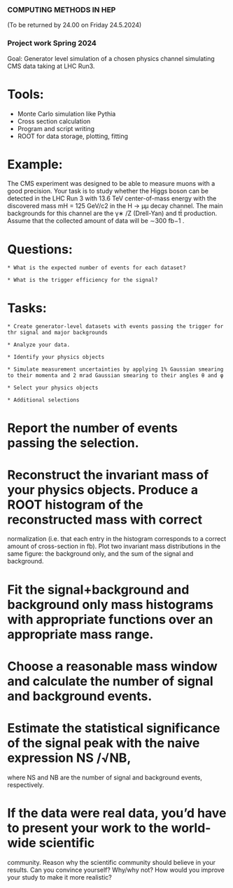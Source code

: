 ### COMPUTING METHODS IN HEP

(To be returned by 24.00 on Friday 24.5.2024)

### Project work Spring 2024

Goal: Generator level simulation of a chosen physics channel simulating CMS data taking at LHC Run3.

# Tools:
   * Monte Carlo simulation like Pythia
   * Cross section calculation
   * Program and script writing
   * ROOT for data storage, plotting, fitting

# Example:

The CMS experiment was designed to be able to measure muons with a good precision. Your
task is to study whether the Higgs boson can be detected in the LHC Run 3 with 13.6 TeV
center-of-mass energy with the discovered mass mH = 125 GeV/c2 in the H → μμ decay channel.
The main backgrounds for this channel are the γ∗ /Z (Drell-Yan) and tt̄ production. Assume
that the collected amount of data will be ∼300 fb−1 .

# Questions:

	* What is the expected number of events for each dataset?

	* What is the trigger efficiency for the signal?

# Tasks:
    * Create generator-level datasets with events passing the trigger for thr signal and major backgrounds

	* Analyze your data.

	* Identify your physics objects

	* Simulate measurement uncertainties by applying 1% Gaussian smearing to their momenta and 2 mrad Gaussian smearing to their angles θ and φ
	
	* Select your physics objects
	
	* Additional selections

# Report the number of events passing the selection.

# Reconstruct the invariant mass of your physics objects. Produce a ROOT histogram of the reconstructed mass with correct
normalization (i.e. that each entry in the histogram corresponds to a correct amount
of cross-section in fb). Plot two invariant mass distributions in the same figure: the
background only, and the sum of the signal and background.

# Fit the signal+background and background only mass histograms with appropriate functions over an appropriate mass range.

# Choose a reasonable mass window and calculate the number of signal and background events.

# Estimate the statistical significance of the signal peak with the naive expression NS /√NB,
where NS and NB are the number of signal and background events, respectively. 

# If the data were real data, you’d have to present your work to the world-wide scientific
community. Reason why the scientific community should believe in your results. Can you
convince yourself? Why/why not? How would you improve your study to make it more
realistic?



